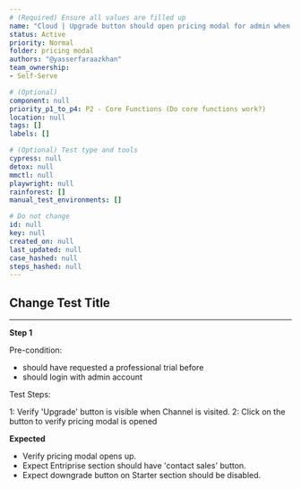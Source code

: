 ```yaml
---
# (Required) Ensure all values are filled up
name: "Cloud | Upgrade button should open pricing modal for admin when the server has requested a trial before on starter plan"
status: Active
priority: Normal
folder: pricing modal
authors: "@yasserfaraazkhan"
team_ownership: 
- Self-Serve

# (Optional)
component: null
priority_p1_to_p4: P2 - Core Functions (Do core functions work?)
location: null
tags: []
labels: []

# (Optional) Test type and tools
cypress: null
detox: null
mmctl: null
playwright: null
rainforest: []
manual_test_environments: []

# Do not change
id: null
key: null
created_on: null
last_updated: null
case_hashed: null
steps_hashed: null
---
```


## Change Test Title

---

**Step 1**

Pre-condition:

- should have requested a professional trial before
- should login with admin account

Test Steps:

1: Verify 'Upgrade' button is visible when Channel is visited.
2: Click on the button to verify pricing modal is opened

**Expected**

- Verify pricing modal opens up.
- Expect Entriprise section should have 'contact sales' button.
- Expect downgrade button on Starter section should be disabled.
